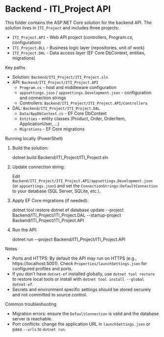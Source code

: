 # Backend - ITI_Project API

This folder contains the ASP.NET Core solution for the backend API. The solution lives in `ITI_Project` and includes three projects:

- `ITI_Project.API` - Web API project (controllers, Program.cs, configuration)
- `ITI_Project.BLL` - Business logic layer (repositories, unit of work)
- `ITI_Project.DAL` - Data access layer (EF Core DbContext, entities, migrations)

Key paths

- Solution: `Backend/ITI_Project/ITI_Project.sln`
- API: `Backend/ITI_Project/ITI_Project.API`
  - `Program.cs` - host and middleware configuration
  - `appsettings.json` / `appsettings.Development.json` - configuration and connection strings
  - Controllers: `Backend/ITI_Project/ITI_Project.API/Controllers`
- DAL: `Backend/ITI_Project/ITI_Project.DAL`
  - `Data/AppDbContext.cs` - EF Core DbContext
  - `Entities` - entity classes (Product, Order, OrderItem, ApplicationUser, ...)
  - `Migrations` - EF Core migrations

Running locally (PowerShell)

1. Build the solution:

   dotnet build Backend/ITI_Project/ITI_Project.sln

2. Update connection string:

   Edit `Backend/ITI_Project/ITI_Project.API/appsettings.Development.json` (or `appsettings.json`) and set the `ConnectionStrings:DefaultConnection` to your database (SQL Server, SQLite, etc.).

3. Apply EF Core migrations (if needed):

   dotnet tool restore
   dotnet ef database update --project Backend/ITI_Project/ITI_Project.DAL --startup-project Backend/ITI_Project/ITI_Project.API

4. Run the API:

   dotnet run --project Backend/ITI_Project/ITI_Project.API

Notes

- Ports and HTTPS: By default the API may run on HTTPS (e.g., https://localhost:5001). Check `Properties/launchSettings.json` for configured profiles and ports.
- If you don't have `dotnet-ef` installed globally, use `dotnet tool restore` to restore local tools or install with `dotnet tool install --global dotnet-ef`.
- Secrets and environment specific settings should be stored securely and not committed to source control.

Common troubleshooting

- Migration errors: ensure the `DefaultConnection` is valid and the database server is reachable.
- Port conflicts: change the application URL in `launchSettings.json` or pass `--urls` to `dotnet run`.
